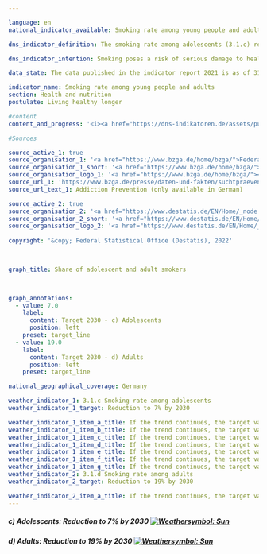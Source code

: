```yaml
---

language: en    
national_indicator_available: Smoking rate among young people and adults    

dns_indicator_definition: The smoking rate among adolescents (3.1.c) represents the percentage of 12- to 17-year-olds who indicate that they smoke regularly or occasionally. The smoking rate among adults (3.1.d) indicates the percentage of those surveyed aged 15 and above who answered the questions on smoking behaviour in the microcensus and who smoke regularly or occasionally.    

dns_indicator_intention: Smoking poses a risk of serious damage to health and can cause premature death. This risk is not confined to smokers themselves. Non-smokers exposed to tobacco smoke are not just irritated by the smoke but can also fall ill from it. The Federal Government is pursuing the goal of reducing the percentage of adolescent smokers to 7% and that of all persons aged 15 years and older to 19% by 2030.    

data_state: The data published in the indicator report 2021 is as of 31.12.2020. The data shown on the DNS-Online-Platform is updated regularly, so that more current data may be available online than published in the indicator report 2021.    

indicator_name: Smoking rate among young people and adults    
section: Health and nutrition    
postulate: Living healthy longer    

#content     
content_and_progress: '<i><a href="https://dns-indikatoren.de/assets/publications/reports/en/2021.pdf">Text from the Indicator Report 2021 </a></i><br>The data for adolescents are collected in surveys on substance consumption among adolescents and young adults which are conducted by means of telephone interviews by the Federal Centre for Health Education. The surveys initially took place at intervals of three to four years, but since 2001 they have been conducted almost every year. In order to ensure that the data are comparable over time, they are weighted on the basis of gender, region and age. The data for years without surveys have been interpolated for inclusion in the time series. The random sample used in 2019 comprised 7,000 adolescents and young adults.<br>The data for adults is surveyed every four years as part of the microcensus conducted by the Federal Statistical Office. The data for years without surveys have been interpolated for inclusion in the time series for the indicator. The microcensus, which is a sample survey, covers 1% of the whole population and is the largest household survey in Germany and Europe. The responses to the questions regarding smoking habits are voluntary and were provided by 79% of respondents in 2017.<br>In the group of adolescents between 12 and 17 years of age, the proportion of smokers initially increased from 23.9% (1995) to 28.1% (1997 and 2001), but then declined steadily to 5.6% (5.2% for adolescent girls, 6.0% of adolescent boys) by 2019. Provided that the trend of recent years is maintained, the target value set for 2030 is already achieved.<br>In 2017, a total of 22.4% of the sample population above the age of 15 indicated that they smoked occasionally or regularly. This compares with a figure of 28.3&nbsp;% for 1995 and 1999. The smoking rate for adults, in other words, has shown only a slight decrease. If the average trend over the last five years is maintained, the target for this sub-indicator can also be achieved.<br>In 2017, 18.8% of all adult respondents aged 15 years or older considered themselves regular smokers, while 3.7% smoked occasionally. The rate among women (18.6%) was significantly lower than for men (26.4%). While the proportion of women smokers has fallen by 2.9 percentage points since 1995, the proportion of men who smoke has dropped by 9.2 percentage points.<br>In 2017, 96.2% of the respondent smokers preferred cigarettes. The frequency of tobacco consumption is important when considering the threat to the health of individuals. A total of 10.8% of regular smokers, compared with 17.4% in 1995, fell into the category of heavy smokers with more than 20 cigarettes a day, while 81.4% smoked 5 to 20 a day. Within these figures there were also differences between the sexes. Almost one in seven of the male regular cigarette smokers was a heavy smoker, but only one in thirteen of the female smokers.<br>Smoking poses a high but avoidable risk to health. In 2018, 4.8% of all deaths (3.4% among women, 6.3% among men) could be attributed to symptomatic diseases for smokers (lung, bronchial, laryngeal and tracheal cancers). In 2018, the average age of those who died of lung, bronchial, and tracheal cancers was 71.1 years, which is more than seven years below the average age at death (78.4 years). Lower smoking rates would therefore help reduce premature mortality.'    

#Sources    

source_active_1: true
source_organisation_1: '<a href="https://www.bzga.de/home/bzga/">Federal Centre for Health Education</a>'
source_organisation_1_short: '<a href="https://www.bzga.de/home/bzga/">Federal Centre for Health Education</a>'
source_organisation_logo_1: '<a href="https://www.bzga.de/home/bzga/"><img src="ttps://g205sdgs.github.io/sdg-indicators/public/logosEn/bzga.png" alt="Federal Centre for Health Education" title=" Click here to visit the homepage of the organizationFederal Centre for Health Education" style="height:60px; width:148px; border: transparent"/></a>'
source_url_1: 'https://www.bzga.de/presse/daten-und-fakten/suchtpraevention/'
source_url_text_1: Addiction Prevention (only available in German)

source_active_2: true
source_organisation_2: '<a href="https://www.destatis.de/EN/Home/_node.html">Federal Statistical Office</a>'
source_organisation_2_short: '<a href="https://www.destatis.de/EN/Home/_node.html">Federal Statistical Office</a>'
source_organisation_logo_2: '<a href="https://www.destatis.de/EN/Home/_node.html"><img src="ttps://g205sdgs.github.io/sdg-indicators/public/logosEn/destatis.png" alt="Federal Statistical Office" title=" Click here to visit the homepage of the organizationFederal Statistical Office" style="height:60px; width:148px; border: transparent"/></a>'
    
copyright: '&copy; Federal Statistical Office (Destatis), 2022'    

    

graph_title: Share of adolescent and adult smokers    

    

graph_annotations:
  - value: 7.0
    label:
      content: Target 2030 - c) Adolescents
      position: left
    preset: target_line
  - value: 19.0
    label:
      content: Target 2030 - d) Adults
      position: left
    preset: target_line    

national_geographical_coverage: Germany    

weather_indicator_1: 3.1.c Smoking rate among adolescents
weather_indicator_1_target: Reduction to 7% by 2030

weather_indicator_1_item_a_title: If the trend continues, the target value would be reached or missed by less than 5% of the difference between the target value and the current value.
weather_indicator_1_item_b_title: If the trend continues, the target value would be reached or missed by less than 5% of the difference between the target value and the current value.
weather_indicator_1_item_c_title: If the trend continues, the target value would be reached or missed by less than 5% of the difference between the target value and the current value.
weather_indicator_1_item_d_title: If the trend continues, the target value would be reached or missed by less than 5% of the difference between the target value and the current value.
weather_indicator_1_item_e_title: If the trend continues, the target value would be reached or missed by less than 5% of the difference between the target value and the current value.
weather_indicator_1_item_f_title: If the trend continues, the target value would be reached or missed by less than 5% of the difference between the target value and the current value.
weather_indicator_1_item_g_title: If the trend continues, the target value would be reached or missed by less than 5% of the difference between the target value and the current value.
weather_indicator_2: 3.1.d Smoking rate among adults
weather_indicator_2_target: Reduction to 19% by 2030

weather_indicator_2_item_a_title: If the trend continues, the target value would be reached or missed by less than 5% of the difference between the target value and the current value.    
---
```



<div>
  <div class="my-header">
    <h5>c) Adolescents: Reduction to 7% by 2030
      <a href="https://dnsUpgradeEnvironment.github.io/dns-indicators/en/status"><img src="https://g205sdgs.github.io/sdg-indicators/public/Wettersymbole/Sonne.png" title="If the trend continues, the target value would be reached or missed by less than 5% of the difference between the target value and the current value." alt="Weathersymbol: Sun"/>
      </a>
    </h5>
  </div>
  <div class="my-header-note">
  </div>
</div>
<div>
  <div class="my-header">
    <h5>d) Adults: Reduction to 19% by 2030
      <a href="https://dnsUpgradeEnvironment.github.io/dns-indicators/en/status"><img src="https://g205sdgs.github.io/sdg-indicators/public/Wettersymbole/Sonne.png" title="If the trend continues, the target value would be reached or missed by less than 5% of the difference between the target value and the current value." alt="Weathersymbol: Sun"/>
      </a>
    </h5>
  </div>
  <div class="my-header-note">
  </div>
</div>